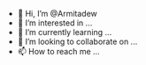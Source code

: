 - 👋 Hi, I’m @Armitadew
- 👀 I’m interested in ...
- 🌱 I’m currently learning ...
- 💞️ I’m looking to collaborate on ...
- 📫 How to reach me ...

<!---
Armitadew/Armitadew is a ✨ special ✨ repository because its `README.md` (this file) appears on your GitHub profile.
You can click the Preview link to take a look at your changes.
--->
